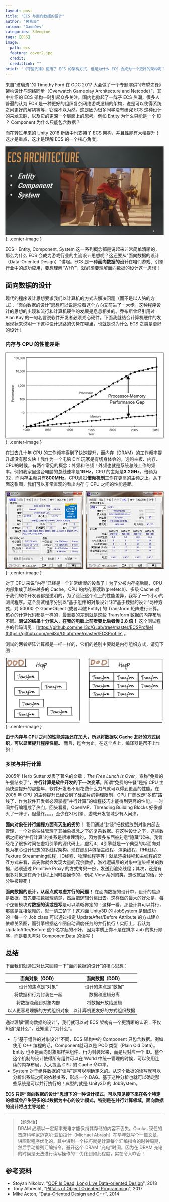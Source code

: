```yaml
---
layout: post
title: "ECS 与面向数据的设计"
author: "房燕良"
column: "GameDev"
categories: 3dengine
tags: [ECS]
image:
  path: ecs
  feature: cover2.jpg
  credit: 
  creditlink: ""
brief: "《守望先锋》使用了 ECS 的架构方式，但是为什么 ECS 会成为一个更好的架构呢？这篇文章就来讲一下 ECS 背后的‘面向数据的设计（Data-Oriented Design）’，你将会明白这个 Why。进而，你将发现面向数据的设计是多么的重要！" 
---
```


来自"玻璃渣"的 Timothy Ford 在 GDC 2017 大会做了一个专题演讲“《守望先锋》架构设计与网络同步（Overwatch Gameplay Architecture and Netcode）”，其中介绍的 ECS 架构一时引起众多关注。国内也掀起了一阵子 ECS 热潮，很多人普遍的认为 ECS 是一种更好的组织复杂网络游戏逻辑的架构，说是可以使得系统之间更好的解耦等等，窃深不以为然。这是因为很多同学没有研究 ECS 这种设计的来龙去脉，以及它的更深一个层面上的思考。例如 Entity 为什么只能是一个 ID ？ Component 为什么只能包含数据？

而在转过年来的 Unity 2018 新版中也支持了 ECS 架构，并且性能有大幅提升！这才是重点，这才是理解 ECS 的一个核心角度。

![overwatch](/assets/img/ecs/overwatch.png){: .center-image }

ECS - Entity, Component, System 这一系列概念都是说起来非常简单清晰的，那么为什么 ECS 会成为游戏行业的主流设计思想呢？这还要从"面向数据的设计（Data-Oriented Design）"讲起。ECS 是一种**面向数据的设计**在咱们游戏、引擎行业中的成功应用，要想理解“WHY”，就必须要理解面向数据的设计这一思想！

## 面向数据的设计

现代的程序设计思想要求我们以计算机的方式去解决问题（而不是以人脑的方式），“面向数据的设计”思想可以说是沿着这个方向又前进了一大步。这种程序设计的思想的出现和流行和计算机硬件的发展是息息相关的。乔布斯曾经引用过 Alan Kay 的一句名言说软件开发者必须关心硬件。下面我就结合计算机硬件的发展现状来说明一下这种设计思路的优势在哪里，也就是说为什么 ECS 之类是更好的设计！

### 内存与 CPU 的性能差距

![cpu-ram-gap](/assets/img/ecs/cpu-ram-gap.png){: .center-image }

在过去几十年 CPU 的工作频率得到了快速提升，而内存（DRAM）的工作频率提升却没有那么快！我作为一个电脑 DIY 玩家是有切身体会的，选购主板、内存、CPU的时候，有两个常见的概念：外频和倍频！外频也就是系统总线工作的频率。例如我家里这台电脑的总线速率是**1GHz**，CPU 的主频是**3.2GHz**，倍频为32，而内存主频只有**800MHz**。CPU通过**倍频机制**工作在更高的主频之上。从下面这张图，我们可以非常直观的看出内存与 CPU 之间的性能差距。

![cpu-z](/assets/img/ecs/cpu-z.png){: .center-image }


对于 CPU 来说“内存”已经是一个非常缓慢的设备了！为了少被内存拖后腿，CPU 内部集成了越来越多的 Cache。CPU 的内存预读取(prefetch)、多级 Cache 对于我们软件开发者都是透明的，为了验证这个点上的性能差异，我写了一个小小的测试程序。这个测试程序分别以“基于组件的对象设计”和“基于数据的设计”两种方式，对 50000 个 GameObject (或者叫做 Entity) 的 Transform 矩阵进行计算。核心的计算代码都是一样的，最重要的差别就是这些 Transform 数据的内存布局不同。**测试的结果十分惊人，在我的电脑上前者要比后者慢 2.8 倍！** 这个测试程序的代码请见：[https://github.com/neil3d/GLab/tree/master/ECSProfile](https://github.com/neil3d/GLab/tree/master/ECSProfile) 。

测试的两者矩阵计算都是一样一样的，它们的差别主要就是内存组织方式，请见下图：

![mem](/assets/img/ecs/mem.png){: .center-image }

**由于内存与 CPU 之间的性能差距还在加大，所以将数据以 Cache 友好的方式组织，可以显著提升程序性能。** 而且，迄今为止，在这个点上，编译器是帮不上忙的！

### 多核与并行计算

2005年 Herb Sutter 发表了著名的文章：*The Free Lunch Is Over*，宣称“免费的午餐结束了”，**并行计算是软件开发的下一次变革**。所谓“免费的午餐”是指 CPU 主频快速提升的那些年，软件开发者不用花费什么力气就可以得到更高的性能。在 2005 年 CPU 的主频提升已经受到了硅晶片的物理限制，CPU 厂商改走“多核”路线了，作为软件开发者必须掌握“并行计算”的编程技巧才能得到更高的性能。一时间并行编程成了热门，回头看看，OpenMP、Threading Building Blocks 好像都火了一阵子，但最终。。。。至少在3D引擎、游戏开发领域少有人问津。

**面向对象在并行编程方面有天生的劣势！** 我们通过“封装”把数据放到对象内部去管理，一个对象往往管理了其抽象概念之下的复杂数据。在这种设计之下，这些数据之间的“并行计算”的关系是很难理清的，因为很多东西被刻意“隐藏”起来。我曾经花了很多时间在虚幻引擎的源代码上，虚幻3、4引擎就是一个典型的以面向对象为核心设计思想的多线程架构。现在虚幻4包括主线程、渲染线程、RHI线程、Texture Streamming线程，IO线程、物理线程等等！就拿渲染线程和主线程的交互方式来看，首先你就会发现大量的冗余数据，游戏逻辑层的对象中渲染相关的数据，必须通过 Primitive Proxy 的方式拷贝一份，发送到渲染线程；其次，还是有很多对象是在两个线程上同时要操作的，例如 View 系列的类，想改底层的话，分分钟被锁死！

**面向数据的设计，从起点就考虑并行的问题！** 在面向数据的设计中，设计的焦点是数据，首先要把数据理清楚，然后把逻辑分离出去。这样做的最大的好处是，每个逻辑模块**对数据的读或是写**是可以清晰界定的！这样一看，那些计算可以并行，那些是互相依赖的，就一清二楚了！这方面 Unity3D 的 JobSystem 是很成功的！每一个 Job class 可以通过指定 UpdateAfter/Before Attribute 的方式建立依赖关系图，而引擎根据这个图自动调度任务的并行执行！实际上，我认为UpdateAfter/Before 这个名字起的不好，因为本质上你不是在排序 Job 的执行顺序，而是要思考对 ComponentData 的读写！

## 总结

下面我们就通过对比来回顾一下“面向数据的设计”的核心思想：

| **面向对象（OOD）**  | **面向数据（DOD）**  |
|:--:|:--:|
| 设计的焦点是“对象” | 设计的焦点是“数据”  |
| 将数据和行为封装在一起  | 数据和逻辑分离  |
| 将数据隐藏到对象内部  | 将数据开放给逻辑  |
| 以人更容易理解的方式组织对象  | 以计算机更友好的方式组织数据  |

通过理解“面向数据的设计”，我们就可以对 ECS 架构有一个更清晰的认识：不仅知道“是什么”，还知道了“为什么”。

* 与“基于组件的对象设计”不同，ECS 架构中的 Component 只包含数据。例如使用 C++ 编程的话，Component就可以是 POD 类型（Plain Old Data）。Entity 也不是面向对象那样把组件、行为封装起来，而是只对应一个 ID。整个这个机制的设计使得所有组件可以在 World 中统一管理的时候，可以使用连续的内存布局，大大提高 CPU 的 Cache 命中率。
* System 对于组件数据的“读写”是可以明确定义的。从这个数据的读写就可以分析出系统之间的依赖关系，形成一个 DAG。基于这种分析也就可以确定那些系统是可以并行执行的！典型的就是 Unity3D 的 JobSystem。

**ECS 只是“面向数据的设计”思想下的一种设计模式，可以预见接下来在各个特定的领域会产生更多的以数据为中心的设计模式，特别是在并行计算领域，面向数据的设计将占主导地位！**

------
>【题外话】  
> DRAM 必须以一定频率充电才能保持其存储的内容不丢失。Oculus 现任的首席科学家迈克尔·亚伯拉什（Michael Abrash）在早年就写个一篇文章，讲图形程序优化的。其中讲到一个技巧就是计算每个汇编指令的时钟周期，然后手动排列汇编指令，避开这个 DRAM “充电”时间。因为在 DRAM 充电的时候是无法进行读写操作的！优化到如此程度，实在令人咋舌！

## 参考资料

* Stoyan Nikolov, "[OOP Is Dead, Long Live Data-oriented Design](/assets/img/ecs/oop_is_dead.pdf)", 2018
* Tony Albrecht, "[Pitfalls of Object Oriented Programming](/assets/img/ecs/PitfallsRevisited.pptx)", 2017
* Mike Acton, “[Data-Oriented Design and C++](/assets/img/ecs/DOD-Cpp.pdf)”, 2014
